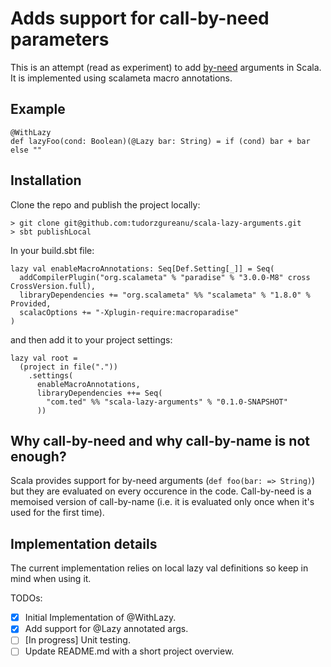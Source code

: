 # Adds support for call-by-need parameters

This is an attempt (read as experiment) to add [by-need](https://en.wikipedia.org/wiki/Evaluation_strategy#Call_by_need) arguments in Scala. It is implemented using scalameta macro annotations.

## Example

```
@WithLazy
def lazyFoo(cond: Boolean)(@Lazy bar: String) = if (cond) bar + bar else ""
```

## Installation

Clone the repo and publish the project locally:

```
> git clone git@github.com:tudorzgureanu/scala-lazy-arguments.git
> sbt publishLocal
```

In your build.sbt file:

```
lazy val enableMacroAnnotations: Seq[Def.Setting[_]] = Seq(
  addCompilerPlugin("org.scalameta" % "paradise" % "3.0.0-M8" cross CrossVersion.full),
  libraryDependencies += "org.scalameta" %% "scalameta" % "1.8.0" % Provided,
  scalacOptions += "-Xplugin-require:macroparadise"
)
```
and then add it to your project settings:
```
lazy val root =
  (project in file("."))
    .settings(
      enableMacroAnnotations,
      libraryDependencies ++= Seq(
        "com.ted" %% "scala-lazy-arguments" % "0.1.0-SNAPSHOT"       
      ))

```

## Why call-by-need and why call-by-name is not enough?

Scala provides support for by-need arguments (`def foo(bar: => String)`) but they are evaluated on every occurence in the code. Call-by-need is a memoised version of call-by-name (i.e. it is evaluated only once when it's used for the first time).

## Implementation details

The current implementation relies on local lazy val definitions so keep in mind when using it.

TODOs:
- [x] Initial Implementation of @WithLazy.
- [x] Add support for @Lazy annotated args.
- [ ] [In progress] Unit testing.
- [ ] Update README.md with a short project overview.

